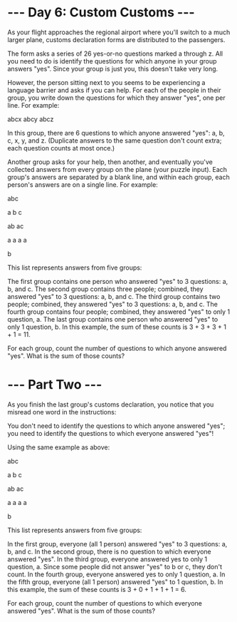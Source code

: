 ﻿# --- Day 6: Custom Customs ---
As your flight approaches the regional airport where you'll switch 
to a much larger plane, customs declaration forms are distributed 
to the passengers.

The form asks a series of 26 yes-or-no questions marked a through z. 
All you need to do is identify the questions for which anyone in your 
group answers "yes". Since your group is just you, this doesn't take 
very long.

However, the person sitting next to you seems to be experiencing a 
language barrier and asks if you can help. For each of the people in 
their group, you write down the questions for which they answer "yes", 
one per line. For example:

abcx
abcy
abcz

In this group, there are 6 questions to which anyone answered "yes": a,
b, c, x, y, and z. (Duplicate answers to the same question don't count 
extra; each question counts at most once.)

Another group asks for your help, then another, and eventually you've 
collected answers from every group on the plane (your puzzle input). 
Each group's answers are separated by a blank line, and within each group, 
each person's answers are on a single line. For example:

abc

a
b
c

ab
ac

a
a
a
a

b

This list represents answers from five groups:

The first group contains one person who answered "yes" to 3 questions: a, 
    b, and c.
The second group contains three people; combined, they answered "yes" to 3 
    questions: a, b, and c.
The third group contains two people; combined, they answered "yes" to 3 
    questions: a, b, and c.
The fourth group contains four people; combined, they answered "yes" to only 
    1 question, a.
The last group contains one person who answered "yes" to only 1 question, b.
In this example, the sum of these counts is 3 + 3 + 3 + 1 + 1 = 11.

For each group, count the number of questions to which anyone answered "yes". 
What is the sum of those counts?

# --- Part Two ---
As you finish the last group's customs declaration, you notice that you misread 
one word in the instructions:

You don't need to identify the questions to which anyone answered "yes"; you 
need to identify the questions to which everyone answered "yes"!

Using the same example as above:

abc

a
b
c

ab
ac

a
a
a
a

b

This list represents answers from five groups:

In the first group, everyone (all 1 person) answered "yes" to 3 questions: a, 
    b, and c.
In the second group, there is no question to which everyone answered "yes".
In the third group, everyone answered yes to only 1 question, a. 
    Since some people did not answer "yes" to b or c, they don't count.
In the fourth group, everyone answered yes to only 1 question, a.
In the fifth group, everyone (all 1 person) answered "yes" to 1 question, b.
In this example, the sum of these counts is 3 + 0 + 1 + 1 + 1 = 6.

For each group, count the number of questions to which everyone answered "yes". 
What is the sum of those counts?